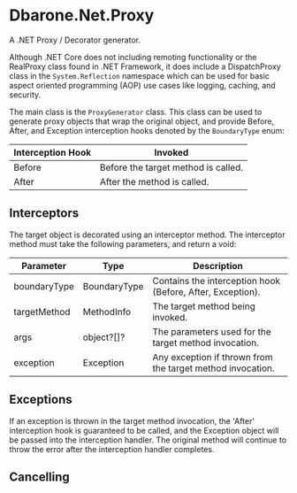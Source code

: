 # Dbarone.Net.Proxy
A .NET Proxy / Decorator generator.

Although .NET Core does not including remoting functionality or the RealProxy class found in .NET Framework, it does include a DispatchProxy class in the `System.Reflection` namespace which can be used for basic aspect oriented programming (AOP) use cases like logging, caching, and security.

The main class is the `ProxyGenerator` class. This class can be used to generate proxy objects that wrap the original object, and provide Before, After, and Exception interception hooks denoted by the `BoundaryType` enum:

| Interception Hook | Invoked                             |
| ----------------- | ----------------------------------- |
| Before            | Before the target method is called. |
| After             | After the method is called.         |

## Interceptors
The target object is decorated using an interceptor method. The interceptor method must take the following parameters, and return a void:

| Parameter    | Type         | Description                                                |
| ------------ | ------------ | ---------------------------------------------------------- |
| boundaryType | BoundaryType | Contains the interception hook (Before, After, Exception). |
| targetMethod | MethodInfo   | The target method being invoked.                           |
| args         | object?[]?   | The parameters used for the target method invocation.      |
| exception    | Exception    | Any exception if thrown from the target method invocation. |

## Exceptions
If an exception is thrown in the target method invocation, the 'After' interception hook is guaranteed to be called, and the Exception object will be passed into the interception handler. The original method will continue to throw the error after the interception handler completes.

## Cancelling

